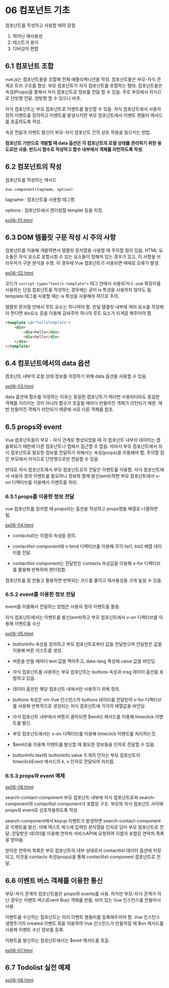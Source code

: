 # 06 컴포넌트 기초

컴포넌트를 작성하고 사용할 때의 장점

1. 뛰어난 재사용성
2. 테스트가 용이
3. 디버깅이 편함

## 6.1 컴포넌트 조합

vue.js는 컴포넌트들을 조합해 전체 애플리케니션을 작성. 컴포넌트들은 부모-자식 관계로 트리 구조를 형성. 부모 컴포넌트가 자식 컴포넌트를 포함하는 형태. 컴포넌트들은 속성(Props)을 통해서 자식 컴포넌트로 정보를 전달 할 수 있음.  주로 부모에서 자식으로 단방향 전달. 양방향 할 수 있으나 비추.

자식 컴포넌트는 부모 컴포넌트로 이벤트를 발신할 수 있음. 자식 컴포넌트에서 사용자 정의 이벤트를 정의하고 이벤트를 발생시키면 부모 컴포넌트에서 이벤트 핸들러 메서드를 호출하도록 작성.

속성 전달과 이벤트 발신이 부모-자식 컴포넌트 간의 상호 작용을 일으키는 방법.

**컴포넌트 기반으로 개발할 때 data 옵션은 각 컴포넌트의 로컬 상태를 관리하기 위한 용도로만 사용. 반드시 함수로 작성하고 함수 내부에서 객체를 리턴하도록 작성.**

## 6.2 컴포넌트의 작성

컴포넌트를 작성하는 메서드

`Vue.component(tagname, option)`

tagname : 컴포넌트를 사용할 태그명.

options : 컴포넌트에서 렌더링할 templet 등을 지정.

[ex06-01.html](https://cho-i.github.io/Vue-Quick-Start/06/ex06-01.html)

## 6.3 DOM 템플릿 구문 작성 시 주의 사항

컴포넌트를 이용해 개발하면서 템플릿 문자열을 사용할 때 주의할 점이 있음. HTML 요소들은 자식 요소로 포함시킬 수 있는 요소들이 정해져 있는 경우가 있고, 이 사항을 브라우저가 구문 분석을 수행. 이 경우에 Vue 컴포넌트가 사용되면 때때로 오류가 발생.

[ex06-02.html](https://cho-i.github.io/Vue-Quick-Start/06/ex06-02.html)

코드가 `<script type="text/x-template">` 태그 안에서 사용되거나 .vue 확장자를 사용하는 단일 컴포넌트를 작성하는 경우에는 굳이 is 특성을 사용하지 않아도 됨. template 태그를 사용할 때는  is 특성을 사용해야 하므로 주의.

템플릿 문자열 안에서 루트 요소는 하나여야 함. 만일 템플릿 내부에 여러 요소를 작성해야 한다면 div요소 등을 이용해 감싸주어 하나의 루트 요소가 되게끔 해주어야 함.

```html
<template id="helloTemplate">
	<div>
        <div>hello</div>
        <div>hello</div>
    </div>
</template>
```

## 6.4 컴포넌트에서의 data 옵션

컴포넌트 내부의 로컬 상태 정보를 저장하기 위해 data 옵션을 사용할 수 있음.

[ex06-03.html](https://cho-i.github.io/Vue-Quick-Start/06/ex06-03.html)

data 옵션에 함수를 지정하는 이유는 동일한 컴포넌트가 여러번 사용되더라도 동일한 객체를 가리키는 것이 아니라 함수가 호출될 때마다 만들어진 객체가 리턴되기 때문. 매번 만들어진 객체가 리턴되기 때문에 서로 다른 객체를 참조.

## 6.5 props와 event

Vue 컴포넌트들이 부모 - 자식 관계로 형성되었을 때 각 컴포넌트 내부의 데이터는 캡슐화되기 때문에 다른 컴포넌트나 앱에서 접근할 수 없음. 따라서 부모 컴포넌트에서 자식 컴포넌트로 필요한 정보를 전달하기 위해서는 속성(props)을 이용해야 함. 주의할 점은 부모에서 자식으로 단방향으로만 전달할 수 있음.

반대로 자식 컴포넌트에서 부모 컴포넌트로의 전달은 이벤트를 이용함. 자식 컴포넌트에서 사용자 정의 이벤트를 필요하나 정보와 함께 발신(emit)하면 부모 컴포넌트에서 v-on 디렉티브를 이용해서 이벤트를 처리.

### 6.5.1 props를 이용한 정보 전달

vue 컴포넌트를 정의할 때 props라는 옵션을 작성하고 props명을 배열로 나열하면 됨.

[ex06-04.html](https://cho-i.github.io/Vue-Quick-Start/06/ex06-04.html)

- contacts라는 이름의 속성을 정의.


- contactlist-component에 v-bind 디렉티브를 이용해 각각 list1, list2 배열 데이터를 전달.


- contactlist-component는 전달받은 contacts 속성값을 이용해 v-for 디렉티브를 활용해 반복하며 렌더링함.

컴포넌트를 잘 만들고 활용하면 반복되는 코드를 줄이고 재사용성을 크게 높일 수 있음.

### 6.5.2 event를 이용한 정보 전달

event를 이용해서 전달하는 방법은 사용자 정의 이벤트를 활용.

자식 컴포넌트에서는 이벤트를 발신(emit)하고 부모 컴포넌트에서 v-on 디렉티브를 이용해 이벤트를 수신

[ex06-05.html](https://cho-i.github.io/Vue-Quick-Start/06/ex06-05.html)

- buttonInfo 속성을 정의하고 부모 컴포넌트로부터 값을 전달받으며 전달받은 값을 이용해 버튼 리스트를 생성.


- 버튼을 만들 때마다 text 값을 찍어주고, data-lang 특성에 value 값을 바인딩.


- 자식 컴포넌트를 사용하는 부모 컴포넌트는 buttons 속성과 msg 데이터 옵션을 포함하고 있음.
- 데이터 옵션은 해당 컴포넌트 내에서만 사용하기 위해 정의.
- buttons 속성은 vm Vue 인스턴스의 buttons 데이터를 전달받아 v-for 디렉티브를 사용해 반복적으로 생성되는 자식 컴포넌트에 각각의 배열값을 바인딩.
- 자식 컴포넌트 내부에서 버튼이 클릭되면 $emit() 메서드를 이용해 timeclick 이벤트를 발신.
- 부모 컴포넌트에서는 v-on 디렉티브를 이용해 timeclick 이벤트를 처리하는것.
- $emit()을 이용해 이벤트를 발신할 때 필요한 정보들을 인자로 전달할 수 있음.
- buttonInfo.text와 buttonInfo.value 두개의 인자는 부모 컴포넌트의 timeclickEvent 메서드의 k, v 인자로 전달되어 처리됨.

### 6.5.3 props와 event 예제

[ex06-06.html](https://cho-i.github.io/Vue-Quick-Start/06/ex06-06.html)

search-contact-component 부모 컴포넌트 내부에 자식 컴포넌트로써 search-component와 contactlist-component가 포함된 구조. 부모와 자식 컴포넌트 사이에 props와 event로 상호작용하도록 작성.

search-component에서 keyup 이벤트가 발생하면 search-contact-component로 이벤트를 발신. 이때 텍스트 박스에 입력된 문자열을 인자로 담아 부모 컴포넌트로 전달. 전달받은 데이터를 이용해 연락처 서비스API에 요청하여 이름이 포함된 연락처 목록을 받아옴.

받아온 연락처 목록은 부모 컴포넌트의 내부 상태로서 contactlist 데이터 옵션에 저장되고, 이것을 contacts 속성(props)을 통해 contactlist-component 컴포넌트로 전달.

## 6.6 이벤트 버스 객체를 이용한 통신

부모-자식 관계의 컴포넌트들은 props와 events를 사용. 하지만 부모-자식 관계가 아닌 경우는 이벤트 버스(Event Bus) 객체를 만듦. 비어 있는 Vue 인스턴스를 만들어서 사용.

이벤트를 수신하는 컴포넌트는 미리 이벤트 핸들러를 등록해두어야 함. Vue 인스턴스 생명주기의 created 이벤트 훅을 이용하여 Vue 인스턴스가 만들어질 때 $on 메서드를 사용해 이벤트 수신 정보를 등록. 

이벤트를 발신하는 컴포넌트에서는 $emit 메서드를 호출.

[ex06-07.html](https://cho-i.github.io/Vue-Quick-Start/06/ex06-07.html)

## 6.7 Todolist 실전 예제

[ex06-08.html](https://cho-i.github.io/Vue-Quick-Start/06/ex06-08.html)




